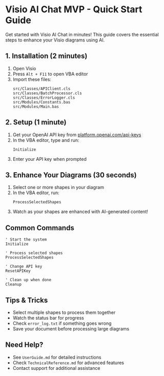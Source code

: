 # Visio AI Chat MVP - Quick Start Guide

Get started with Visio AI Chat in minutes! This guide covers the essential steps to enhance your Visio diagrams using AI.

## 1. Installation (2 minutes)

1. Open Visio
2. Press `Alt + F11` to open VBA editor
3. Import these files:
   ```
   src/Classes/APIClient.cls
   src/Classes/BatchProcessor.cls
   src/Classes/ErrorLogger.cls
   src/Modules/Constants.bas
   src/Modules/Main.bas
   ```

## 2. Setup (1 minute)

1. Get your OpenAI API key from [platform.openai.com/api-keys](https://platform.openai.com/api-keys)
2. In the VBA editor, type and run:
   ```vba
   Initialize
   ```
3. Enter your API key when prompted

## 3. Enhance Your Diagrams (30 seconds)

1. Select one or more shapes in your diagram
2. In the VBA editor, run:
   ```vba
   ProcessSelectedShapes
   ```
3. Watch as your shapes are enhanced with AI-generated content!

## Common Commands

```vba
' Start the system
Initialize

' Process selected shapes
ProcessSelectedShapes

' Change API key
ResetAPIKey

' Clean up when done
Cleanup
```

## Tips & Tricks

- Select multiple shapes to process them together
- Watch the status bar for progress
- Check `error_log.txt` if something goes wrong
- Save your document before processing large diagrams

## Need Help?

- See `UserGuide.md` for detailed instructions
- Check `TechnicalReference.md` for advanced features
- Contact support for additional assistance 